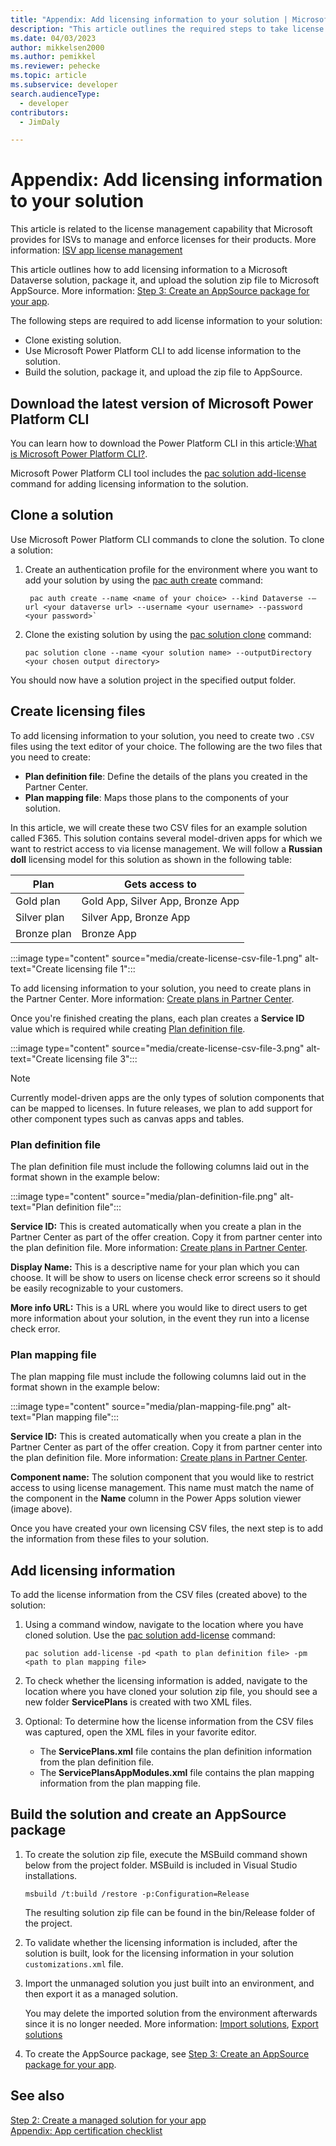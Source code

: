 ```yaml
---
title: "Appendix: Add licensing information to your solution | Microsoft Docs" # Intent and product brand in a unique string of 43-59 chars including spaces
description: "This article outlines the required steps to take license service IDs created in Partner Center and add them to the table definitions of your Dataverse solution." # 115-145 characters including spaces. This abstract displays in the search result.
ms.date: 04/03/2023
author: mikkelsen2000
ms.author: pemikkel
ms.reviewer: pehecke
ms.topic: article
ms.subservice: developer
search.audienceType: 
  - developer
contributors: 
  - JimDaly

---
```


# Appendix: Add licensing information to your solution

This article is related to the license management capability that Microsoft provides for ISVs to manage and enforce licenses for their products. More information: [ISV app license management](/azure/marketplace/isv-app-license) 

This article outlines how to add licensing information to a Microsoft Dataverse solution, package it, and upload the solution zip file to Microsoft AppSource.  More information: [Step 3: Create an AppSource package for your app](create-package-app.md).

The following steps are required to add license information to your solution:

- Clone existing solution.
- Use Microsoft Power Platform CLI to add license information to the solution.  
- Build the solution, package it, and upload the zip file to AppSource.

## Download the latest version of Microsoft Power Platform CLI  

You can learn how to download the Power Platform CLI in this article:[What is Microsoft Power Platform CLI?](../cli/introduction.md).

Microsoft Power Platform CLI tool includes the [pac solution add-license](../cli/reference/solution.md#pac-solution-add-license) command for adding licensing information to the solution.  
 
## Clone a solution

Use Microsoft Power Platform CLI commands to clone the solution. To clone a solution:
 
1. Create an authentication profile for the environment where you want to add your solution by using the [pac auth create](../cli/reference/auth.md#pac-auth-create) command: 

   ```CLI
    pac auth create --name <name of your choice> --kind Dataverse -–url <your dataverse url> --username <your username> --password <your password>`
   ```

1. Clone the existing solution by using the [pac solution clone](../cli/reference/solution.md#pac-solution-clone) command:  

    ```CLI
    pac solution clone --name <your solution name> --outputDirectory <your chosen output directory>
    ```

You should now have a solution project in the specified output folder.

## Create licensing files

To add licensing information to your solution, you need to create two `.CSV` files using the text editor of your choice. The following are the two files that you need to create:

- **Plan definition file**: Define the details of the plans you created in the Partner Center.
- **Plan mapping file**: Maps those plans to the components of your solution.
 
In this article, we will create these two CSV files for an example solution called F365. This solution contains several model-driven apps for which we want to restrict access to via license management. We will follow a **Russian doll** licensing model for this solution as shown in the following table:

|Plan|Gets access to|
|------|--------|
|Gold plan|Gold App, Silver App, Bronze App|
|Silver plan|Silver App, Bronze App|
|Bronze plan|Bronze App|

:::image type="content" source="media/create-license-csv-file-1.png" alt-text="Create licensing file 1":::

To add licensing information to your solution, you need to create plans in the Partner Center. More information: [Create plans in Partner Center](/azure/marketplace/dynamics-365-customer-engage-plans). 

Once you're finished creating the plans, each plan creates a **Service ID** value which is required while creating [Plan definition file](#plan-definition-file).

:::image type="content" source="media/create-license-csv-file-3.png" alt-text="Create licensing file 3":::

> [!NOTE]
> Currently model-driven apps are the only types of solution components that can be mapped to licenses. In future releases, we plan to add support for other component types such as canvas apps and tables.

### Plan definition file
 
The plan definition file must include the following columns laid out in the format shown in the example below: 

:::image type="content" source="media/plan-definition-file.png" alt-text="Plan definition file":::

**Service ID:** This is created automatically when you create a plan in the Partner Center as part of the offer creation. Copy it from partner center into the plan definition file. More information: [Create plans in Partner Center](/azure/marketplace/dynamics-365-customer-engage-plans).

**Display Name:** This is a descriptive name for your plan which you can choose. It will be show to users on license check error screens so it should be easily recognizable to your customers.

**More info URL:** This is a URL where you would like to direct users to get more information about your solution, in the event they run into a license check error.

### Plan mapping file
 
The plan mapping file must include the following columns laid out in the format shown in the example below: 

:::image type="content" source="media/plan-mapping-file.png" alt-text="Plan mapping file":::

**Service ID:** This is created automatically when you create a plan in the Partner Center as part of the offer creation. Copy it from partner center into the plan definition file. More information: [Create plans in Partner Center](/azure/marketplace/dynamics-365-customer-engage-plans).

**Component name:** The solution component that you would like to restrict access to using license management. This name must match the name of the component in the **Name** column in the Power Apps solution viewer (image above).

Once you have created your own licensing CSV files, the next step is to add the information from these files to your solution.

## Add licensing information

To add the license information from the CSV files (created above) to the solution:
 
1. Using a command window, navigate to the location where you have cloned solution. Use the [pac solution add-license](../cli/reference/solution.md#pac-solution-add-license) command:

   ```CLI
   pac solution add-license -pd <path to plan definition file> -pm <path to plan mapping file>
   ```

1. To check whether the licensing information is added, navigate to the location where you have cloned your solution zip file, you should see a new folder **ServicePlans** is created with two XML files.
1. Optional: To determine how the license information from the CSV files was captured, open the XML files in your favorite editor.
   
   - The **ServicePlans.xml** file contains the plan definition information from the plan definition file.
   - The **ServicePlansAppModules.xml** file contains the plan mapping information from the plan mapping file.
 
## Build the solution and create an AppSource package

1. To create the solution zip file, execute the MSBuild command shown below from the project folder. MSBuild is included in Visual Studio installations.

    ```msbuild
    msbuild /t:build /restore -p:Configuration=Release
    ```

    The resulting solution zip file can be found in the bin/Release folder of the project.

1. To validate whether the licensing information is included, after the solution is built, look for the licensing information in your solution `customizations.xml` file.

1. Import the unmanaged solution you just built into an environment, and then export it as a managed solution.  

    You may delete the imported solution from the environment afterwards since it is no longer needed. More information: [Import solutions](/power-apps/maker/data-platform/import-update-export-solutions), [Export solutions](/power-apps/maker/data-platform/export-solutions)

1. To create the AppSource package, see [Step 3: Create an AppSource package for your app](create-package-app.md).

## See also

[Step 2: Create a managed solution for your app](create-solution-app.md)<br />
[Appendix: App certification checklist](appendix-app-certification-checklist.md)
